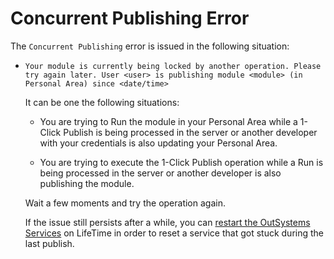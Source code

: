 # Concurrent Publishing Error

The `Concurrent Publishing` error is issued in the following situation:

* `Your module is currently being locked by another operation. Please try again later. User <user> is publishing module <module> (in Personal Area) since <date/time>`
  
    It can be one the following situations:

    * You are trying to Run the module in your Personal Area while a 1-Click Publish is being processed in the server or another developer with your credentials is also updating your Personal Area.

    * You are trying to execute the 1-Click Publish operation while a Run is being processed in the server or another developer is also publishing the module.

    Wait a few moments and try the operation again.
    
    If the issue still persists after a while, you can [restart the OutSystems Services](https://success.outsystems.com/Support/Enterprise_Customers/Maintenance_and_Operations/Restart_Services_on_OutSystems_PaaS) on LifeTime in order to reset a service that got stuck during the last publish.
